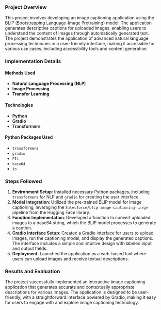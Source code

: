 ### Project Overview
This project involves developing an image captioning application using the BLIP (Bootstrapping Language-Image Pretraining) model. The application generates descriptive captions for uploaded images, enabling users to understand the content of images through automatically generated text. The project demonstrates the application of advanced natural language processing techniques in a user-friendly interface, making it accessible for various use cases, including accessibility tools and content generation.

### Implementation Details
#### Methods Used
- **Natural Language Processing (NLP)**
- **Image Processing**
- **Transfer Learning**

#### Technologies
- **Python**
- **Gradio**
- **Transformers**

#### Python Packages Used
- `transformers`
- `gradio`
- `PIL`
- `base64`
- `io`

### Steps Followed
1. **Environment Setup**: Installed necessary Python packages, including `transformers` for NLP and `gradio` for creating the user interface.
2. **Model Integration**: Utilized the pre-trained BLIP model for image captioning, leveraging the `Salesforce/blip-image-captioning-large` pipeline from the Hugging Face library.
3. **Function Implementation**: Developed a function to convert uploaded images to a base64 string, which the BLIP model processes to generate a caption.
4. **Gradio Interface Setup**: Created a Gradio interface for users to upload images, run the captioning model, and display the generated captions. The interface includes a simple and intuitive design with labeled input and output fields.
5. **Deployment**: Launched the application as a web-based tool where users can upload images and receive textual descriptions.

### Results and Evaluation
The project successfully implemented an interactive image captioning application that generates accurate and contextually appropriate descriptions for various images. The application is designed to be user-friendly, with a straightforward interface powered by Gradio, making it easy for users to engage with and explore image captioning technology.
